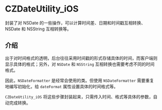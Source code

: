 # CZDateUtility_iOS
封装了对 NSDate 的一些操作，可以计算时间差、日期和时间戳互相转换、NSDate 和 NSString 互相转换等。

## 介绍

出于对时间格式的透明，后台往往采用时间戳的形式存储具体的时间，而客户端则显示具体的格式；另外，对 `NSDate` 和 `NSString` 互相转换也需要考虑不同的时间格式。

因此，`NSDateFormatter` 是经常会使用的类。但使用 `NSDateFormatter` 需要重复地编写初始化，给 `dateFormat` 属性设置具体的时间格式等。

`CZDateUtility_iOS` 将这些步骤封装起来，只需传入时间、格式等具体的参数，自动完成转换。

